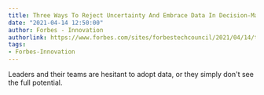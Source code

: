 ```yaml
---
title: Three Ways To Reject Uncertainty And Embrace Data In Decision-Making
date: "2021-04-14 12:50:00"
author: Forbes - Innovation
authorlink: https://www.forbes.com/sites/forbestechcouncil/2021/04/14/three-ways-to-reject-uncertainty-and-embrace-data-in-decision-making/
tags:
- Forbes-Innovation
---
```

Leaders and their teams are hesitant to adopt data, or they simply don't see the full potential.